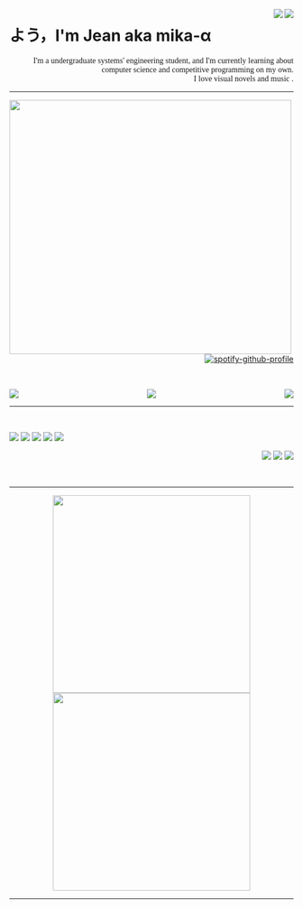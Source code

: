 <p align="right">
  <a href="https://github.com/mika-alpha" target="notarget"> <img src="https://img.shields.io/github/followers/mika-alpha?style=social" align="right"> </a>
  <a href="https://twitter.com/mika_alpha_" target="notarget"> <img src= "https://img.shields.io/twitter/follow/mika_alpha_?style=social" align="right"> </a>
</p>

<p align="center">
  <h1>よう，I'm Jean aka mika-α</h1>
</p>

<p align="right" style="font-family: 'MS Gothic';"> I'm a undergraduate systems' engineering student, and I'm currently learning about computer science and competitive programming on my own. <br> I love visual novels and music .</p>

---

<div align ="center" >

<img src="https://i.pinimg.com/originals/ab/cc/3c/abcc3c5048a7f37a25d102b59c2fe0fa.gif" align = "left" height="450" width="500"> 

  <div align="right">

  [![spotify-github-profile](https://spotify-github-profile.vercel.app/api/view?uid=31xjluqub65mixcsngqlgwewfc6m&cover_image=true&theme=default)](https://spotify-github-profile.vercel.app/api/view?uid=31xjluqub65mixcsngqlgwewfc6m&redirect=true)

  </div>

  <br />

  <div align="center">
    <p><a href="https://open.spotify.com/user/31xjluqub65mixcsngqlgwewfc6m" target="_blank"> <img src = "https://img.shields.io/badge/Spotify-1ED760?&style=for-the-badge&logo=spotify&logoColor=white" align="left"/></a>
    <a href="https://twitter.com/mika_alpha_" target="_blank"> <img src = "https://img.shields.io/badge/Twitter-1DA1F2?style=for-the-badge&logo=twitter&logoColor=white" align = "middle" /></a>
    <a href="https://steamcommunity.com/id/mika-alpha/" target="_blank"> <img src = "https://img.shields.io/badge/Steam-000000?style=for-the-badge&logo=steam&logoColor=white" align="right"/></a>
    </p>

  </div>

</div>

---
<br />

<div align="center">

  <p align="left">
    <img src="https://img.shields.io/badge/Python-3776AB?style=for-the-badge&logo=python&logoColor=white">
    <img src="https://img.shields.io/badge/C%2B%2B-00599C?style=for-the-badge&logo=c%2B%2B&logoColor=white">
    <img src="https://img.shields.io/badge/Java-ED8B00?style=for-the-badge&logo=java&logoColor=white">
    <img src="https://img.shields.io/badge/conda-342B029.svg?&style=for-the-badge&logo=anaconda&logoColor=white">
    <img src="https://img.shields.io/badge/Git-F05032?style=for-the-badge&logo=git&logoColor=white">
  </p>

  <p align="right">
    <img src="https://img.shields.io/badge/Windows-0078D6?style=for-the-badge&logo=windows&logoColor=white">
    <img src="https://img.shields.io/badge/Visual_Studio_Code-0078D4?style=for-the-badge&logo=visual%20studio%20code&logoColor=white">
    <img src="https://img.shields.io/badge/IntelliJIDEA-000000.svg?style=for-the-badge&logo=intellij-idea&logoColor=white">
  </p>
</div>

<br />

---
<div align="center">

<img  width="350" src="https://github-readme-stats.vercel.app/api?username=mika-alpha&show_icons=true&theme=jolly">
<img  width="350" src="https://github-readme-stats.vercel.app/api/top-langs/?username=mika-alpha&layout=compact&theme=jolly">

</div>

---

[twitter]: https://twitter.com/mika_alpha_
[spotify]: https://open.spotify.com/user/31xjluqub65mixcsngqlgwewfc6m?si=7563f24a3c3c4d76


